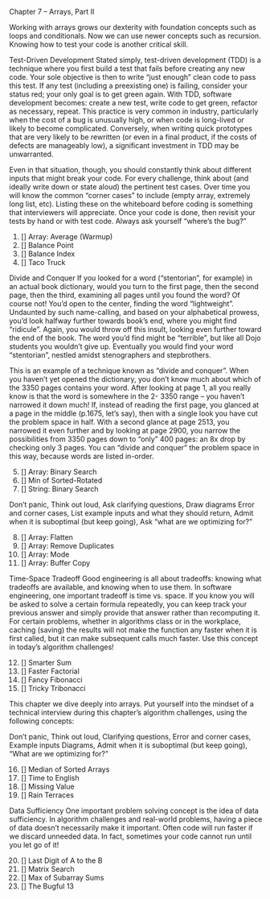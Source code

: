 Chapter 7 – Arrays, Part II

Working with arrays grows our dexterity with foundation concepts such as loops and conditionals. Now we can use newer concepts such as recursion. Knowing how to test your code is another critical skill.

Test-Driven Development
Stated simply, test-driven development (TDD) is a technique where you first build a test that fails before creating any new code. Your sole objective is then to write “just enough” clean code to pass this test. If any test (including a preexisting one) is failing, consider your status red; your only goal is to get green again. With TDD, software development becomes: create a new test, write code to get green, refactor as necessary, repeat. This practice is very common in industry, particularly when the cost of a bug is unusually high, or when code is long-lived or likely to become complicated. Conversely, when writing quick prototypes that are very likely to be rewritten (or even in a final product, if the costs of defects are manageably low), a significant investment in TDD may be unwarranted.

Even in that situation, though, you should constantly think about different inputs that might break your code. For every challenge, think about (and ideally write down or state aloud) the pertinent test cases. Over time you will know the common “corner cases” to include (empty array, extremely long list, etc). Listing these on the whiteboard before coding is something that interviewers will appreciate. Once your code is done, then revisit your tests by hand or with test code. Always ask yourself “where’s the bug?”

1. [] Array: Average (Warmup)
2. [] Balance Point
3. [] Balance Index
4. [] Taco Truck

Divide and Conquer
If you looked for a word (“stentorian”, for example) in an actual book dictionary, would you turn to the first page, then the second page, then the third, examining all pages until you found the word? Of course not! You’d open to the center, finding the word “lightweight”. Undaunted by such name-calling, and based on your alphabetical prowess, you’d look halfway further towards book’s end, where you might find “ridicule”. Again, you would throw off this insult, looking even further toward the end of the book. The word you’d find might be “terrible”, but like all Dojo students you wouldn’t give up. Eventually you would find your word “stentorian”, nestled amidst stenographers and stepbrothers.

This is an example of a technique known as “divide and conquer”. When you haven’t yet opened the dictionary, you don’t know much about which of the 3350 pages contains your word. After looking at page 1, all you really know is that the word is somewhere in the 2- 3350 range – you haven’t narrowed it down much! If, instead of reading the first page, you glanced at a page in the middle (p.1675, let’s say), then with a single look you have cut the problem space in half. With a second glance at page 2513, you narrowed it even further and by looking at page 2900, you narrow the possibilities from 3350 pages down to “only” 400 pages: an 8x drop by checking only 3 pages. You can “divide and conquer” the problem space in this way, because words are listed in-order.

5. [] Array: Binary Search
6. [] Min of Sorted-Rotated
7. [] String: Binary Search

Don’t panic, Think out loud, Ask clarifying questions, Draw diagrams Error and corner cases, List example inputs and what they should return, Admit when it is suboptimal (but keep going), Ask “what are we optimizing for?”

8. [] Array: Flatten
9. [] Array: Remove Duplicates
10. [] Array: Mode
11. [] Array: Buffer Copy

Time-Space Tradeoff
Good engineering is all about tradeoffs: knowing what tradeoffs are available, and knowing when to use them. In software engineering, one important tradeoff is time vs. space. If you know you will be asked to solve a certain formula repeatedly, you can keep track your previous answer and simply provide that answer rather than recomputing it. For certain problems, whether in algorithms class or in the workplace, caching (saving) the results will not make the function any faster when it is first called, but it can make subsequent calls much faster. Use this concept in today’s algorithm challenges!

12. [] Smarter Sum
13. [] Faster Factorial
14. [] Fancy Fibonacci
15. [] Tricky Tribonacci

This chapter we dive deeply into arrays. Put yourself into the mindset of a technical interview during this chapter’s algorithm challenges, using the following concepts: 

Don’t panic, Think out loud, Clarifying questions, Error and corner cases, Example inputs Diagrams, Admit when it is suboptimal (but keep going), “What are we optimizing for?”

16. [] Median of Sorted Arrays
17. [] Time to English
18. [] Missing Value
19. [] Rain Terraces

Data Sufficiency
One important problem solving concept is the idea of data sufficiency. In algorithm challenges and real-world problems, having a piece of data doesn’t necessarily make it important. Often code will run faster if we discard unneeded data. In fact, sometimes your code cannot run until you let go of it!

20. [] Last Digit of A to the B
21. [] Matrix Search
22. [] Max of Subarray Sums
23. [] The Bugful 13